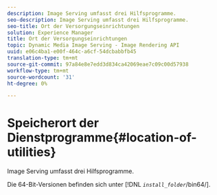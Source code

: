 ```yaml
---
description: Image Serving umfasst drei Hilfsprogramme.
seo-description: Image Serving umfasst drei Hilfsprogramme.
seo-title: Ort der Versorgungseinrichtungen
solution: Experience Manager
title: Ort der Versorgungseinrichtungen
topic: Dynamic Media Image Serving - Image Rendering API
uuid: e06c4ba1-e00f-464c-a6cf-54dcbabbfb45
translation-type: tm+mt
source-git-commit: 97a84e8e7edd3d834ca42069eae7c09c00d57938
workflow-type: tm+mt
source-wordcount: '31'
ht-degree: 0%

---
```



# Speicherort der Dienstprogramme{#location-of-utilities}

Image Serving umfasst drei Hilfsprogramme.

Die 64-Bit-Versionen befinden sich unter [!DNL *`install_folder`*/bin64/].
